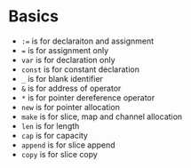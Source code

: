 # Basics

* ```:=``` is for declaraiton and assignment
* ```=``` is for assignment only
* ```var``` is for declaration only
* ```const``` is for constant declaration
* ```_``` is for blank identifier
* ```&``` is for address of operator
* ```*``` is for pointer dereference operator
* ```new``` is for pointer allocation
* ```make``` is for slice, map and channel allocation
* ```len``` is for length
* ```cap``` is for capacity
* ```append``` is for slice append
* ```copy``` is for slice copy
